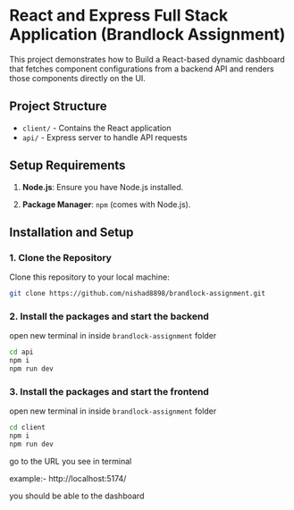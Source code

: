 # React and Express Full Stack Application (Brandlock Assignment)

This project demonstrates how to Build a React-based dynamic dashboard that fetches component configurations from a backend API and renders those components directly on the UI.

## Project Structure

- `client/` - Contains the React application
- `api/` - Express server to handle API requests

## Setup Requirements

1. **Node.js**: Ensure you have Node.js installed.

2. **Package Manager**: `npm` (comes with Node.js).

## Installation and Setup

### 1. Clone the Repository

Clone this repository to your local machine:

```bash
git clone https://github.com/nishad8898/brandlock-assignment.git
```

### 2. Install the packages and start the backend

open new terminal in inside `brandlock-assignment` folder

```bash
cd api
npm i
npm run dev
```

### 3. Install the packages and start the frontend

open new terminal in inside `brandlock-assignment` folder

```bash
cd client
npm i
npm run dev
```

go to the URL you see in terminal

example:- http://localhost:5174/

you should be able to the dashboard
